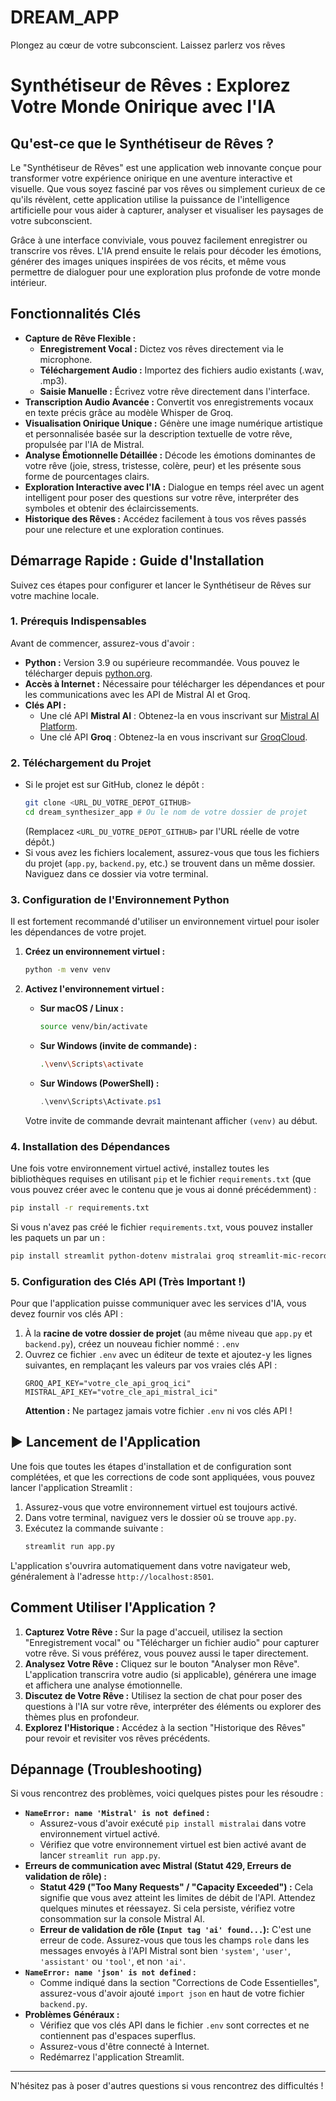 # DREAM_APP
Plongez au cœur de votre subconscient. Laissez parlerz vos rêves

# Synthétiseur de Rêves : Explorez Votre Monde Onirique avec l'IA

## Qu'est-ce que le Synthétiseur de Rêves ?

Le "Synthétiseur de Rêves" est une application web innovante conçue pour transformer votre expérience onirique en une aventure interactive et visuelle. Que vous soyez fasciné par vos rêves ou simplement curieux de ce qu'ils révèlent, cette application utilise la puissance de l'intelligence artificielle pour vous aider à capturer, analyser et visualiser les paysages de votre subconscient.

Grâce à une interface conviviale, vous pouvez facilement enregistrer ou transcrire vos rêves. L'IA prend ensuite le relais pour décoder les émotions, générer des images uniques inspirées de vos récits, et même vous permettre de dialoguer pour une exploration plus profonde de votre monde intérieur.

## Fonctionnalités Clés

* **Capture de Rêve Flexible :**
    * **Enregistrement Vocal :** Dictez vos rêves directement via le microphone.
    * **Téléchargement Audio :** Importez des fichiers audio existants (.wav, .mp3).
    * **Saisie Manuelle :** Écrivez votre rêve directement dans l'interface.
* **Transcription Audio Avancée :** Convertit vos enregistrements vocaux en texte précis grâce au modèle Whisper de Groq.
* **Visualisation Onirique Unique :** Génère une image numérique artistique et personnalisée basée sur la description textuelle de votre rêve, propulsée par l'IA de Mistral.
* **Analyse Émotionnelle Détaillée :** Décode les émotions dominantes de votre rêve (joie, stress, tristesse, colère, peur) et les présente sous forme de pourcentages clairs.
* **Exploration Interactive avec l'IA :** Dialogue en temps réel avec un agent intelligent pour poser des questions sur votre rêve, interpréter des symboles et obtenir des éclaircissements.
* **Historique des Rêves :** Accédez facilement à tous vos rêves passés pour une relecture et une exploration continues.

## Démarrage Rapide : Guide d'Installation

Suivez ces étapes pour configurer et lancer le Synthétiseur de Rêves sur votre machine locale.

### 1. Prérequis Indispensables

Avant de commencer, assurez-vous d'avoir :

* **Python :** Version 3.9 ou supérieure recommandée. Vous pouvez le télécharger depuis [python.org](https://www.python.org/downloads/).
* **Accès à Internet :** Nécessaire pour télécharger les dépendances et pour les communications avec les API de Mistral AI et Groq.
* **Clés API :**
    * Une clé API **Mistral AI** : Obtenez-la en vous inscrivant sur [Mistral AI Platform](https://console.mistral.ai/api-keys/).
    * Une clé API **Groq** : Obtenez-la en vous inscrivant sur [GroqCloud](https://console.groq.com/keys).

### 2. Téléchargement du Projet

* Si le projet est sur GitHub, clonez le dépôt :
    ```bash
    git clone <URL_DU_VOTRE_DEPOT_GITHUB>
    cd dream_synthesizer_app # Ou le nom de votre dossier de projet
    ```
    (Remplacez `<URL_DU_VOTRE_DEPOT_GITHUB>` par l'URL réelle de votre dépôt.)
* Si vous avez les fichiers localement, assurez-vous que tous les fichiers du projet (`app.py`, `backend.py`, etc.) se trouvent dans un même dossier. Naviguez dans ce dossier via votre terminal.

### 3. Configuration de l'Environnement Python

Il est fortement recommandé d'utiliser un environnement virtuel pour isoler les dépendances de votre projet.

1.  **Créez un environnement virtuel :**
    ```bash
    python -m venv venv
    ```

2.  **Activez l'environnement virtuel :**
    * **Sur macOS / Linux :**
        ```bash
        source venv/bin/activate
        ```
    * **Sur Windows (invite de commande) :**
        ```bash
        .\venv\Scripts\activate
        ```
    * **Sur Windows (PowerShell) :**
        ```powershell
        .\venv\Scripts\Activate.ps1
        ```
    Votre invite de commande devrait maintenant afficher `(venv)` au début.

### 4. Installation des Dépendances

Une fois votre environnement virtuel activé, installez toutes les bibliothèques requises en utilisant `pip` et le fichier `requirements.txt` (que vous pouvez créer avec le contenu que je vous ai donné précédemment) :

```bash
pip install -r requirements.txt
```
Si vous n'avez pas créé le fichier `requirements.txt`, vous pouvez installer les paquets un par un :
```bash
pip install streamlit python-dotenv mistralai groq streamlit-mic-recorder matplotlib bcrypt passlib
```

### 5. Configuration des Clés API (Très Important !)

Pour que l'application puisse communiquer avec les services d'IA, vous devez fournir vos clés API :

1.  À la **racine de votre dossier de projet** (au même niveau que `app.py` et `backend.py`), créez un nouveau fichier nommé : `.env`
2.  Ouvrez ce fichier `.env` avec un éditeur de texte et ajoutez-y les lignes suivantes, en remplaçant les valeurs par vos vraies clés API :
    ```
    GROQ_API_KEY="votre_cle_api_groq_ici"
    MISTRAL_API_KEY="votre_cle_api_mistral_ici"
    ```
    **Attention :** Ne partagez jamais votre fichier `.env` ni vos clés API !

## ▶️ Lancement de l'Application

Une fois que toutes les étapes d'installation et de configuration sont complétées, et que les corrections de code sont appliquées, vous pouvez lancer l'application Streamlit :

1.  Assurez-vous que votre environnement virtuel est toujours activé.
2.  Dans votre terminal, naviguez vers le dossier où se trouve `app.py`.
3.  Exécutez la commande suivante :
    ```bash
    streamlit run app.py
    ```

L'application s'ouvrira automatiquement dans votre navigateur web, généralement à l'adresse `http://localhost:8501`.

## Comment Utiliser l'Application ?

1.  **Capturez Votre Rêve :** Sur la page d'accueil, utilisez la section "Enregistrement vocal" ou "Télécharger un fichier audio" pour capturer votre rêve. Si vous préférez, vous pouvez aussi le taper directement.
2.  **Analysez Votre Rêve :** Cliquez sur le bouton "Analyser mon Rêve". L'application transcrira votre audio (si applicable), générera une image et affichera une analyse émotionnelle.
3.  **Discutez de Votre Rêve :** Utilisez la section de chat pour poser des questions à l'IA sur votre rêve, interpréter des éléments ou explorer des thèmes plus en profondeur.
4.  **Explorez l'Historique :** Accédez à la section "Historique des Rêves" pour revoir et revisiter vos rêves précédents.

## Dépannage (Troubleshooting)

Si vous rencontrez des problèmes, voici quelques pistes pour les résoudre :

* **`NameError: name 'Mistral' is not defined` :**
    * Assurez-vous d'avoir exécuté `pip install mistralai` dans votre environnement virtuel activé.
    * Vérifiez que votre environnement virtuel est bien activé avant de lancer `streamlit run app.py`.
* **Erreurs de communication avec Mistral (Statut 429, Erreurs de validation de rôle) :**
    * **Statut 429 ("Too Many Requests" / "Capacity Exceeded") :** Cela signifie que vous avez atteint les limites de débit de l'API. Attendez quelques minutes et réessayez. Si cela persiste, vérifiez votre consommation sur la console Mistral AI.
    * **Erreur de validation de rôle (`Input tag 'ai' found...`):** C'est une erreur de code. Assurez-vous que tous les champs `role` dans les messages envoyés à l'API Mistral sont bien `'system'`, `'user'`, `'assistant'` ou `'tool'`, et non `'ai'`.
* **`NameError: name 'json' is not defined` :**
    * Comme indiqué dans la section "Corrections de Code Essentielles", assurez-vous d'avoir ajouté `import json` en haut de votre fichier `backend.py`.
* **Problèmes Généraux :**
    * Vérifiez que vos clés API dans le fichier `.env` sont correctes et ne contiennent pas d'espaces superflus.
    * Assurez-vous d'être connecté à Internet.
    * Redémarrez l'application Streamlit.

---
N'hésitez pas à poser d'autres questions si vous rencontrez des difficultés !
```
